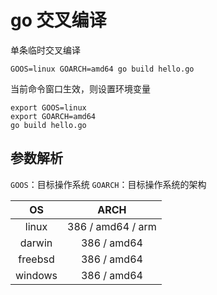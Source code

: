 # go 交叉编译

单条临时交叉编译
```shell
GOOS=linux GOARCH=amd64 go build hello.go
```

当前命令窗口生效，则设置环境变量
```shell
export GOOS=linux
export GOARCH=amd64
go build hello.go
```

## 参数解析
`GOOS`：目标操作系统
`GOARCH`：目标操作系统的架构

| OS | ARCH |
| :---: | :---: |
| linux | 386 / amd64 / arm |
| darwin | 386 / amd64 |
| freebsd | 386 / amd64 |
| windows | 386 / amd64 |